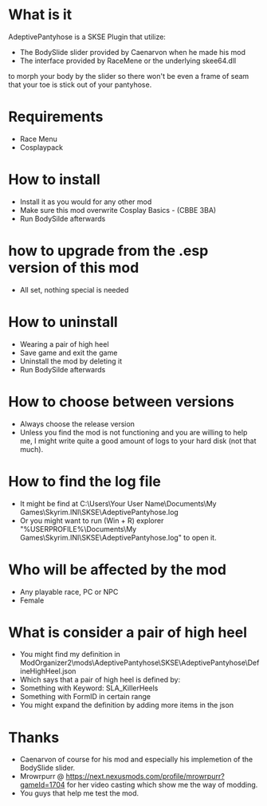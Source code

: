 # What is it

AdeptivePantyhose is a SKSE Plugin that utilize:

- The BodySlide slider provided by Caenarvon when he made his mod
- The interface provided by RaceMene or the underlying skee64.dll

to morph your body by the slider so there won't be even a frame of seam that your toe is stick out of your pantyhose.

# Requirements

- Race Menu
- Cosplaypack

# How to install

- Install it as you would for any other mod
- Make sure this mod overwrite Cosplay Basics - (CBBE 3BA)
- Run BodySilde afterwards

# how to upgrade from the .esp version of this mod

- All set, nothing special is needed

# How to uninstall

- Wearing a pair of high heel
- Save game and exit the game
- Uninstall the mod by deleting it
- Run BodySilde afterwards

# How to choose between versions

- Always choose the release version
- Unless you find the mod is not functioning and you are willing to help me, I might write quite a good amount of logs to your hard disk (not that much).

# How to find the log file

- It might be find at C:\Users\Your User Name\Documents\My Games\Skyrim.INI\SKSE\AdeptivePantyhose.log
- Or you might want to run (Win + R) explorer "%USERPROFILE%\Documents\My Games\Skyrim.INI\SKSE\AdeptivePantyhose.log" to open it.

# Who will be affected by the mod

- Any playable race, PC or NPC
- Female

# What is consider a pair of high heel

- You might find my definition in ModOrganizer2\mods\AdeptivePantyhose\SKSE\AdeptivePantyhose\DefineHighHeel.json
- Which says that a pair of high heel is defined by:
- Something with Keyword: SLA_KillerHeels
- Something with FormID in certain range
- You might expand the definition by adding more items in the json

# Thanks

- Caenarvon of course for his mod and especially his implemetion of the BodySlide slider.
- Mrowrpurr @ https://next.nexusmods.com/profile/mrowrpurr?gameId=1704 for her video casting which show me the way of modding.
- You guys that help me test the mod.
